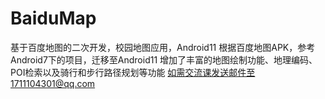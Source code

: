 # BaiduMap
基于百度地图的二次开发，校园地图应用，Android11
根据百度地图APK，参考Android7下的项目，迁移至Android11
增加了丰富的地图绘制功能、地理编码、POI检索以及骑行和步行路径规划等功能
如需交流课发送邮件至1711104301@qq.com
